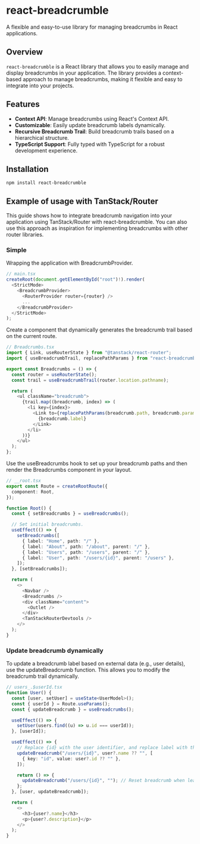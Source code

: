 # react-breadcrumble

A flexible and easy-to-use library for managing breadcrumbs in React applications.

## Overview

`react-breadcrumble` is a React library that allows you to easily manage and display breadcrumbs in your application. The library provides a context-based approach to manage breadcrumbs, making it flexible and easy to integrate into your projects.

## Features

- **Context API**: Manage breadcrumbs using React's Context API.
- **Customizable**: Easily update breadcrumb labels dynamically.
- **Recursive Breadcrumb Trail**: Build breadcrumb trails based on a hierarchical structure.
- **TypeScript Support**: Fully typed with TypeScript for a robust development experience.

## Installation

`npm install react-breadcrumble`

## Example of usage with TanStack/Router

This guide shows how to integrate breadcrumb navigation into your application using TanStack/Router with react-breadcrumble. You can also use this approach as inspiration for implementing breadcrumbs with other router libraries.

### Simple

Wrapping the application with BreadcrumbProvider.

```typescript
// main.tsx
createRoot(document.getElementById("root")!).render(
  <StrictMode>
    <BreadcrumbProvider>
      <RouterProvider router={router} />
      ...
    </BreadcrumbProvider>
  </StrictMode>
);
```

Create a component that dynamically generates the breadcrumb trail based on the current route.

```typescript
// Breadcrumbs.tsx
import { Link, useRouterState } from "@tanstack/react-router";
import { useBreadcrumbTrail, replacePathParams } from "react-breadcrumble";

export const Breadcrumbs = () => {
  const router = useRouterState();
  const trail = useBreadcrumbTrail(router.location.pathname);

  return (
    <ul className="breadcrumb">
      {trail.map((breadcrumb, index) => (
        <li key={index}>
          <Link to={replacePathParams(breadcrumb.path, breadcrumb.params)}>
            {breadcrumb.label}
          </Link>
        </li>
      ))}
    </ul>
  );
};
```

Use the useBreadcrumbs hook to set up your breadcrumb paths and then render the Breadcrumbs component in your layout.

```typescript
// __root.tsx
export const Route = createRootRoute({
  component: Root,
});

function Root() {
  const { setBreadcrumbs } = useBreadcrumbs();

  // Set initial breadcrumbs.
  useEffect(() => {
    setBreadcrumbs([
      { label: "Home", path: "/" },
      { label: "About", path: "/about", parent: "/" },
      { label: "Users", path: "/users", parent: "/" },
      { label: "User", path: "/users/{id}", parent: "/users" },
    ]);
  }, [setBreadcrumbs]);

  return (
    <>
      <Navbar />
      <Breadcrumbs />
      <div className="content">
        <Outlet />
      </div>
      <TanStackRouterDevtools />
    </>
  );
}
```

### Update breadcrumb dynamically

To update a breadcrumb label based on external data (e.g., user details), use the updateBreadcrumb function. This allows you to modify the breadcrumb trail dynamically.

```typescript
// users_.$userId.tsx
function User() {
  const [user, setUser] = useState<UserModel>();
  const { userId } = Route.useParams();
  const { updateBreadcrumb } = useBreadcrumbs();

  useEffect(() => {
    setUser(users.find((u) => u.id === userId));
  }, [userId]);

  useEffect(() => {
    // Replace {id} with the user identifier, and replace label with the name of the user.
    updateBreadcrumb("/users/{id}", user?.name ?? "", [
      { key: "id", value: user?.id ?? "" },
    ]);

    return () => {
      updateBreadcrumb("/users/{id}", ""); // Reset breadcrumb when leaving component.
    };
  }, [user, updateBreadcrumb]);

  return (
    <>
      <h3>{user?.name}</h3>
      <p>{user?.description}</p>
    </>
  );
}
```
